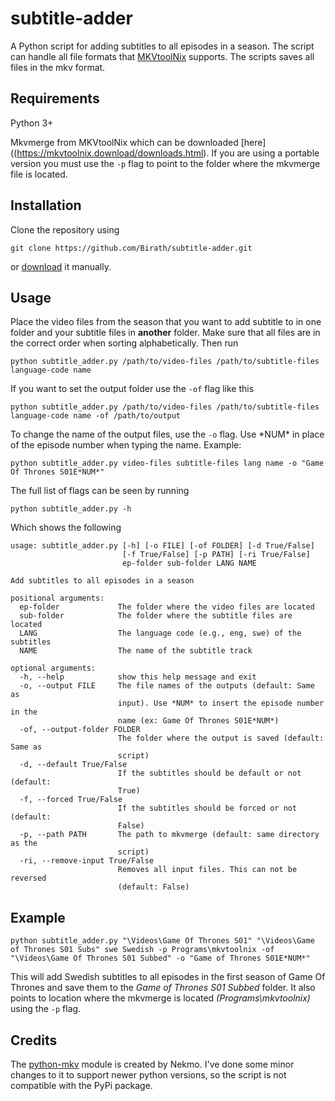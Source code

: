 # subtitle-adder
A Python script for adding subtitles to all episodes in a season. The script can handle all file formats that [MKVtoolNix](https://mkvtoolnix.download/downloads.html) supports. The scripts saves all files in the mkv format.
## Requirements
Python 3+

Mkvmerge from MKVtoolNix which can be downloaded [here]((https://mkvtoolnix.download/downloads.html). If you are using a portable version you must use the ```-p``` flag to point to the folder where the mkvmerge file is located.
## Installation
Clone the repository using
```git
git clone https://github.com/Birath/subtitle-adder.git
```
or [download](https://github.com/Birath/subtitle-adder/archive/master.zip) it manually.
## Usage
Place the video files from the season that you want to add subtitle to in one folder and your subtitle files in **another** folder. Make sure that all files are in the correct order when sorting alphabetically. Then run
```
python subtitle_adder.py /path/to/video-files /path/to/subtitle-files language-code name
```
If you want to set the output folder use the ```-of``` flag like this
```
python subtitle_adder.py /path/to/video-files /path/to/subtitle-files language-code name -of /path/to/output
```
To change the name of the output files, use the ```-o``` flag. Use \*NUM* in place of the episode number when typing the name. Example:
```
python subtitle_adder.py video-files subtitle-files lang name -o "Game Of Thrones S01E*NUM*"
```

The full list of flags can be seen by running
```
python subtitle_adder.py -h
```
Which shows the following

```
usage: subtitle_adder.py [-h] [-o FILE] [-of FOLDER] [-d True/False]
                         [-f True/False] [-p PATH] [-ri True/False]
                         ep-folder sub-folder LANG NAME

Add subtitles to all episodes in a season

positional arguments:
  ep-folder             The folder where the video files are located
  sub-folder            The folder where the subtitle files are located
  LANG                  The language code (e.g., eng, swe) of the subtitles
  NAME                  The name of the subtitle track

optional arguments:
  -h, --help            show this help message and exit
  -o, --output FILE     The file names of the outputs (default: Same as
                        input). Use *NUM* to insert the episode number in the
                        name (ex: Game Of Thrones S01E*NUM*)
  -of, --output-folder FOLDER
                        The folder where the output is saved (default: Same as
                        script)
  -d, --default True/False
                        If the subtitles should be default or not (default:
                        True)
  -f, --forced True/False
                        If the subtitles should be forced or not (default:
                        False)
  -p, --path PATH       The path to mkvmerge (default: same directory as the
                        script)
  -ri, --remove-input True/False
                        Removes all input files. This can not be reversed
                        (default: False)
```
## Example
```
python subtitle_adder.py "\Videos\Game Of Thrones S01" "\Videos\Game of Thrones S01 Subs" swe Swedish -p Programs\mkvtoolnix -of "\Videos\Game Of Thrones S01 Subbed" -o "Game of Thrones S01E*NUM*"
```
This will add Swedish subtitles to all episodes in the first season of Game Of Thrones and save them to the *Game of Thrones S01 Subbed* folder. It also points to location where the mkvmerge is located *(Programs\mkvtoolnix)* using the ```-p``` flag.  
## Credits
The [python-mkv](https://pypi.python.org/pypi/mkv/0.1.5) module is created by Nekmo. I've done some minor changes to it to support newer python versions, so the script is not compatible with the PyPi package.
